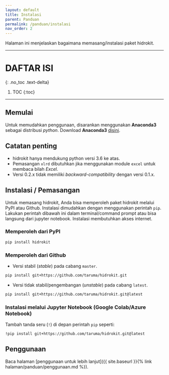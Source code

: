 ```yaml
---
layout: default
title: Instalasi
parent: Panduan
permalink: /panduan/instalasi
nav_order: 2
---
```


Halaman ini menjelaskan bagaimana memasang/instalasi paket hidrokit.

---

# DAFTAR ISI
{: .no_toc .text-delta}

1. TOC
{:toc}

---

## Memulai

Untuk memudahkan penggunaan, disarankan menggunakan **Anaconda3** sebagai distribusi *python*. Download **Anaconda3** [disini](https://www.anaconda.com/download/). 

## Catatan penting
- hidrokit hanya mendukung python versi 3.6 ke atas.
- Pemasangan `xlrd` dibutuhkan jika menggunakan module `excel` untuk membaca bilah _Excel_.
- Versi 0.2.x tidak memiliki *backward-compatibility* dengan versi 0.1.x.

## Instalasi / Pemasangan

Untuk memasang hidrokit, Anda bisa memperoleh paket hidrokit melalui PyPI atau Github. Instalasi dimudahkan dengan menggunakan perintah `pip`. Lakukan perintah dibawah ini dalam terminal/command prompt atau bisa langsung dari jupyter notebook. Instalasi membutuhkan akses internet.

### Memperoleh dari PyPI

```bash
pip install hidrokit
```

### Memperoleh dari Github

- Versi stabil (_stable_) pada cabang `master`.

```bash
pip install git+https://github.com/taruma/hidrokit.git
```

- Versi tidak stabil/pengembangan (_unstable_) pada cabang `latest`.

```bash
pip install git+https://github.com/taruma/hidrokit.git@latest
```

### Instalasi melalui Jupyter Notebook (Google Colab/Azure Notebook)

Tambah tanda seru (`!`) di depan perintah `pip` seperti:
```
!pip install git+https://github.com/taruma/hidrokit.git@latest
```

## Penggunaan

Baca halaman [penggunaan untuk lebih lanjut]({{ site.baseurl }}{% link halaman/panduan/penggunaan.md %}).
